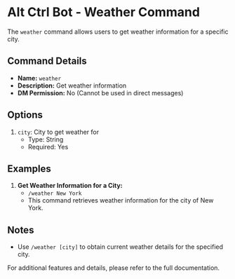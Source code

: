 # Alt Ctrl Bot - Weather Command

The `weather` command allows users to get weather information for a specific city.

## Command Details

-   **Name:** `weather`
-   **Description:** Get weather information
-   **DM Permission:** No (Cannot be used in direct messages)

## Options

1. `city`: City to get weather for
    - Type: String
    - Required: Yes

## Examples

1. **Get Weather Information for a City:**
    - `/weather New York`
    - This command retrieves weather information for the city of New York.

## Notes

-   Use `/weather [city]` to obtain current weather details for the specified city.

For additional features and details, please refer to the full documentation.
